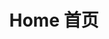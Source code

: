 ---
title: Home 首页
# https://vitepress.dev/reference/default-theme-home-page
layout: home

hero:
    name: "Gigavolt 十亿伏特"
    text: "An Electric MOD for Survivalcraft<br/>生存战争电路 MOD"
    tagline: This is a mod for Survivalcraft that take a new Electric system with Gigavolt to the game. The original Electric system has 16 voltage levels (0 ~ 1.5 V), then Gigavolt expands it to 2<sup>32</sup> voltage levels (0 ~ 2<sup>32</sup>-1 V)<br/>这是一个为生存战争游戏带来十亿伏特电力系统的 mod，将原版的 16 个电压级别（0 ~ 1.5 V）扩展到 2<sup>32</sup> 个（0 ~ 2<sup>32</sup>-1 V）
    actions:
        -   theme: brand
            text: English Site (Not available)
            link: /en/
        -   theme: brand
            text: 中文首页
            link: /zh/

features:
    -   icon: 📏
        title: Super Wide Bandwidth<br/>超宽位宽
        details: With a 32-bit bandwidth, it brings a 7-fold efficiency improvement in signal transmission and a 2,251,799,813,685,247-fold increase in data storage capacity<br/>32 位的位宽为信号传输带来 7 倍效率提升，数据存储能力提升 2,251,799,813,685,247 倍
    -   icon: 🚀
        title: Infinite Possibilities<br/>无限可能
        details: From corner-turning wire through blocks to Multiplexer, from arithmetic gates to NES emulator... Over one hundred kinds of electric elements have been added cumulatively<br/>从转角穿线块到路选器，从加减乘除板到红白机模拟器……已累计添加上百个电路元件
    -   icon: 📚
        title: Clear Documentation<br/>文档清晰
        details: Intuitive and easy-to-learn documentation allows you to quickly get started, and the MOD comes with debugging functionality to help you solve problems even faster<br/>直观易学的文档，让您快速上手，MOD还自带调试功能助您更快解决问题
---
